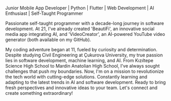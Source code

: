 Junior Mobile App Developer | Python | Flutter | Web Development | AI Enthusiast | Self-Taught Programmer

Passionate self-taught programmer with a decade-long journey in software development. At 21, I've already created 'BeautiFi', an innovative social media app integrating AI, and 'VideoCreator', an AI-powered YouTube video generator (both available on my GitHub).

My coding adventure began at 11, fueled by curiosity and determination. Despite studying Civil Engineering at Çukurova University, my true passion lies in software development, machine learning, and AI.
From Kızıltepe Science High School to Mardin Anatolian High School, I've always sought challenges that push my boundaries. Now, I'm on a mission to revolutionize the tech world with cutting-edge solutions.
Constantly learning and adapting to the latest trends in AI and software development. Ready to bring fresh perspectives and innovative ideas to your team. Let's connect and create something extraordinary!

